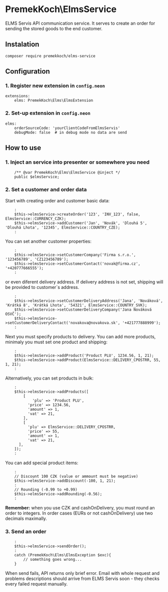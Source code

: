 PremekKoch\ElmsService
=========================

ELMS Servis API communication service. It serves to create an order for sending the stored goods to the end customer.

Instalation
-----------

```
composer require premekkoch/elms-service
```

Configuration
-------------
### 1. Register new extension in `config.neon`
```
extensions:
	elms: PremekKoch\Elms\ElmsExtension
```

### 2. Set-up extension in `config.neon`

```
elms:
	orderSourceCode: 'yourClientCodeFromElmsServis' 
	debugMode: false  # in debug mode no data are send
```

How to use
----------

### 1. Inject an service into presenter or somewhere you need

```
	/** @var PremekKoch\Elms\ElmsService @inject */
	public $elmsService;
```

### 2. Set a customer and order data

Start with creating order and customer basic data:

```
	:
	$this->elmsService->createOrder('123', 'INV_123', false, ElmsService::CURRENCY_CZK);
	$this->elmsService->addCustomer('Jan', 'Novák', 'Dlouhá 5', 'Dlouhá Lhota', '12345', ElmsService::COUNTRY_CZE);
	:
```

You can set another customer properties:
 
```
	:
	$this->elmsService->setCustomerCompany('Firma s.r.o.', '123456789', 'CZ123456789');
	$this->elmsService->setCustomerContact('novak@firma.cz', '+420777666555');
	:
```

or even diferent delivery address. If delivery address is not set, shipping will be provided to customer`s address.

```
	:
	$this->elmsService->setCustomerDeliveryAddress('Jana', 'Nováková', 'Krátká 8', 'Krátká Lhota', '54321', ElmsService::COUNTRY_SVK);
	$this->elmsService->setCustomerDeliveryCompany('Jana Nováková OSVČ');
	$this->elmsService->setCustomerDeliveryContact('novakova@novakova.sk', '+421777888999');
	:
```


Next you must specify products to delivery. You can add more products, minimaly you must set one product and shipping:

```
	:
	$this->elmsService->addProduct('Product PLU', 1234.56, 1, 21);
	$this->elmsService->addProduct(ElmsService::DELIVERY_CPOSTRR, 55, 1, 21);
	:	
```

Alternatively, you can set products in bulk:
```
	:
	$this->elmsService->addProducts([
		[
			'plu' => 'Product PLU',
		  'price' => 1234.56,
		  'amount' => 1,
		  'vat' => 21,
		],
		[
		  'plu' => ElmsService::DELIVERY_CPOSTRR,
		  'price' => 55,
		  'amount' => 1,
		  'vat' => 21,
	  ],
	]);
	:
```

You can add special product items:

```
	:
	// Discount 100 CZK (value or ammount must be negative)
	$this->elmsService->addDiscount(-100, 1, 21);
	:
	// Rounding (-0.99 to +0.99)
	$this->elmsService->addRounding(-0.56);
	:
```
**Remember:** when you use CZK and cashOnDelivery, you must round an order to integers. In order cases (EURs or not cashOnDelivery) use two decimals maximally. 


### 3. Send an order
```
	:
	$this->elmsService->sendOrder();
	:
	catch (PremekKoch\Elms\ElmsException $exc){
		// something goes wrong... 			
	}
```
When send fails, API returns only brief error. Email with whole request and problems descriptions should arrive from ELMS Servis soon - they checks every failed request manually.

